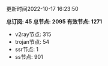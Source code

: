 更新时间2022-10-17 16:23:50

**总订阅: 45**
**总节点: 2095**
**有效节点: 1271**
- v2ray节点: 315
- trojan节点: 54
- ssr节点: 1
- ss节点: 901
